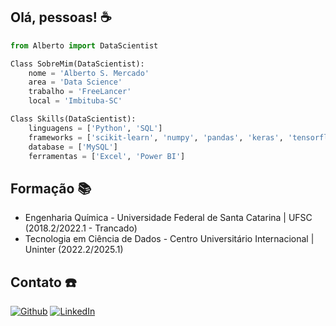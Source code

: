 ## Olá, pessoas! ☕

~~~Python
from Alberto import DataScientist

Class SobreMim(DataScientist):
    nome = 'Alberto S. Mercado'
    area = 'Data Science'
    trabalho = 'FreeLancer'
    local = 'Imbituba-SC'

Class Skills(DataScientist):
    linguagens = ['Python', 'SQL']
    frameworks = ['scikit-learn', 'numpy', 'pandas', 'keras', 'tensorflow', 'XGBoost', 'matplotlib', 'seaborn']
    database = ['MySQL']
    ferramentas = ['Excel', 'Power BI']
~~~~
## Formação 📚
- Engenharia Química - Universidade Federal de Santa Catarina | UFSC (2018.2/2022.1 - Trancado)
- Tecnologia em Ciência de Dados - Centro Universitário Internacional | Uninter (2022.2/2025.1)
## Contato ☎️
<p>
<a href="https://github.com/thmsgbrt" target="_blank"><img alt="Github" src="https://img.shields.io/badge/GitHub-%2312100E.svg?&style=for-the-badge&logo=Github&logoColor=white" /></a> 
<a href="https://www.linkedin.com/in/alberto-mercado-bb998b214" target="_blank"><img alt="LinkedIn" src="https://img.shields.io/badge/linkedin-%230077B5.svg?&style=for-the-badge&logo=linkedin&logoColor=white" /></a>
</p>
